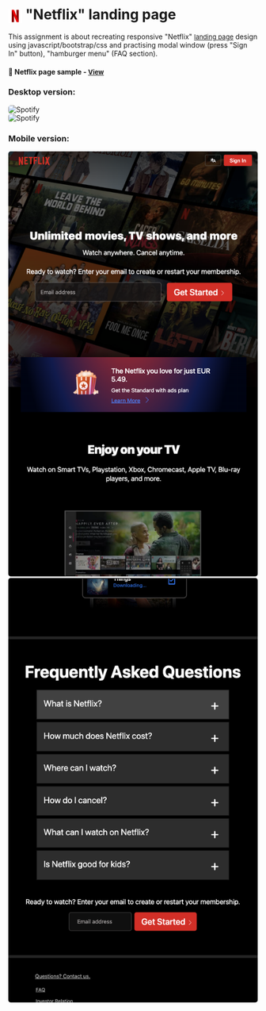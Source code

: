 # <span><img src="./pictures/icon-netflix.webp" alt=netflix style="height: 1em; vertical-align: middle;"></span> "Netflix" landing page

This assignment is about recreating responsive "Netflix" <a href="https://www.netflix.com/es-en/" style="font-size:small;"> landing page</a> design using javascript/bootstrap/css and practising modal window (press "Sign In" button), "hamburger menu" (FAQ section).

<h4>🔹 Netflix page sample - <a href="https://simonakom.github.io/netflix-page/index.html" style="font-size:small;">View</a><h4>

### Desktop version:
<img src="./pictures/main-page.png" alt="Spotify" style="border-radius: 5px; display: inline-block; width: 700px; height: auto;" />
<img src="./pictures/signin.png" alt="Spotify" style="border-radius: 5px; display: inline-block; width: 700px; height: auto;" />

### Mobile version:
<img src="./pictures/responsive.png" alt="Spotify" style="border-radius: 5px; display: inline-block; width: 700px; height: auto;" />
<img src="./pictures/faq.png" alt="Spotify" style="border-radius: 5px; display: inline-block; width: 700px; height: auto;" />
